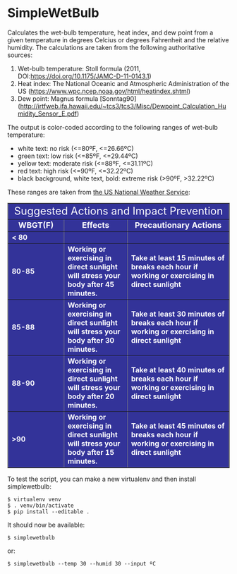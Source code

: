 # SimpleWetBulb

Calculates the wet-bulb temperature, heat index, and dew point from a given temperature in degrees Celcius or degrees Fahrenheit and the relative humidity. The calculations are taken from the following authoritative sources:

1. Wet-bulb temperature: Stoll formula (2011, DOI:https://doi.org/10.1175/JAMC-D-11-0143.1) 
2. Heat index: The National Oceanic and Atmospheric Administration of the US (https://www.wpc.ncep.noaa.gov/html/heatindex.shtml)
3. Dew point: Magnus  formula  [Sonntag90] (http://irtfweb.ifa.hawaii.edu/~tcs3/tcs3/Misc/Dewpoint_Calculation_Humidity_Sensor_E.pdf)

The output is color-coded according to the following ranges of wet-bulb temperature:

- white text: no risk (<=80ºF, <=26.66ºC)
- green text: low risk (<=85ºF, <=29.44ºC)
- yellow text: moderate risk (<=88ºF, <=31.11ºC)
- red text: high risk (<=90ºF, <=32.22ºC)
- black background, white text, bold: extreme risk (>90ºF, >32.22ºC)

These ranges are taken from [the US National Weather Service](https://www.weather.gov/tsa/wbgt):

<table bgcolor="#333399" border="1">
	<tbody>
		<tr>
			<td align="center" colspan="3"><font color="white" size="+2">Suggested Actions and Impact Prevention</font></td>
		</tr>
		<tr>
			<td width="137">
			<div align="center"><font color="#FFFFFF" size="4"><strong>WBGT(F)</strong></font></div>
			</td>
			<td width="170">
			<div align="center"><font color="#FFFFFF" size="4"><strong>Effects</strong></font></div>
			</td>
			<td width="296">
			<div align="center"><font color="#FFFFFF" size="4"><strong>Precautionary Actions</strong></font></div>
			</td>
		</tr>
		<tr>
			<td><strong><font color="#FFFFFF">&lt; 80 </font></strong></td>
			<td>&nbsp;</td>
			<td>&nbsp;</td>
		</tr>
		<tr>
			<td><strong><font color="#FFFFFF">80-85 </font></strong></td>
			<td><strong><font color="#FFFFFF">Working or exercising in direct sunlight will stress your body after 45 minutes. </font></strong></td>
			<td><strong><font color="#FFFFFF">Take at least 15 minutes of breaks each hour if working or exercising in direct sunlight </font></strong></td>
		</tr>
		<tr>
			<td><strong><font color="#FFFFFF">85-88 </font></strong></td>
			<td><strong><font color="#FFFFFF">Working or exercising in direct sunlight will stress your body after 30 minutes. </font></strong></td>
			<td><strong><font color="#FFFFFF">Take at least 30 minutes of breaks each hour if working or exercising in direct sunlight </font></strong></td>
		</tr>
		<tr>
			<td><strong><font color="#FFFFFF">88-90 </font></strong></td>
			<td><strong><font color="#FFFFFF">Working or exercising in direct sunlight will stress your body after 20 minutes. </font></strong></td>
			<td><strong><font color="#FFFFFF">Take at least 40 minutes of breaks each hour if working or exercising in direct sunlight </font></strong></td>
		</tr>
		<tr>
			<td><strong><font color="#FFFFFF">&gt;90 </font></strong></td>
			<td><strong><font color="#FFFFFF">Working or exercising in direct sunlight will stress your body after 15 minutes. </font></strong></td>
			<td><strong><font color="#FFFFFF">Take at least 45 minutes of breaks each hour if working or exercising in direct sunlight </font></strong></td>
		</tr>
	</tbody>
</table>

To test the script, you can make a new virtualenv and then install simplewetbulb:

```
$ virtualenv venv
$ . venv/bin/activate
$ pip install --editable .
```

It should now be available:

```
$ simplewetbulb
```

or:

```
$ simplewetbulb --temp 30 --humid 30 --input ºC
```

